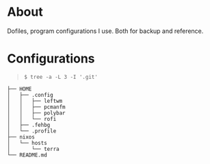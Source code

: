 # About

Dofiles, program configurations I use. Both for backup and reference.

# Configurations

 > `$ tree -a -L 3 -I '.git'`


```
├── HOME
│   ├── .config
│   │   ├── leftwm
│   │   ├── pcmanfm
│   │   ├── polybar
│   │   └── rofi
│   ├── .fehbg
│   └── .profile
├── nixos
│   └── hosts
│       └── terra
└── README.md
```

